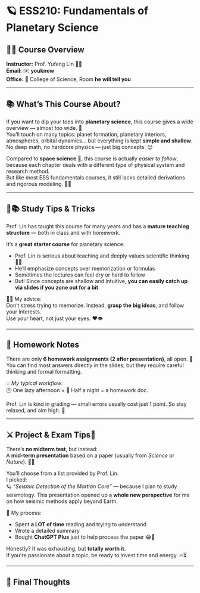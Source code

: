 # 🪐 ESS210: Fundamentals of Planetary Science

## 👨‍🏫 Course Overview

**Instructor:** Prof. Yufeng Lin 👨‍🔬  
**Email:** ✉️ **youknow**  
**Office:** 🏢 College of Science, Room **he will tell you**

---

## 📚 What’s This Course About?

If you want to dip your toes into **planetary science**, this course gives a wide overview — almost *too* wide. 🤲  
You’ll touch on many topics: planet formation, planetary interiors, atmospheres, orbital dynamics... but everything is kept **simple and shallow**.  
No deep math, no hardcore physics — just big concepts. 😌

Compared to **space science** 🌌, this course is actually *easier to follow*, because each chapter deals with a different type of physical system and research method.  
But like most ESS fundamentals courses, it still lacks detailed derivations and rigorous modeling. 😵‍💫

---

## 🧠📚 Study Tips & Tricks

Prof. Lin has taught this course for many years and has a **mature teaching structure** — both in class and with homework.

It’s a **great starter course** for planetary science:
- Prof. Lin is serious about teaching and deeply values scientific thinking 🧪🧠  
- He’ll emphasize concepts over memorization or formulas  
- Sometimes the lectures can feel dry or hard to follow  
- But! Since concepts are shallow and intuitive, **you can easily catch up via slides if you zone out for a bit**

🧘‍♂️ My advice:  
Don’t stress trying to memorize. Instead, **grasp the big ideas**, and follow your interests.  
Use your heart, not just your eyes. ❤️👁️

---

## 📝 Homework Notes

There are only **6 homework assignments (2 after presentation)**, all open. 📝  
You can find most answers directly in the slides, but they require careful thinking and formal formatting.

💡 *My typical workflow:*  
🕐 One lazy afternoon + 🌙 Half a night = a homework doc.

Prof. Lin is kind in grading — small errors usually cost just 1 point. So stay relaxed, and aim high. 🌟

---

## ⚔️ Project & Exam Tips🚨

There’s **no midterm test**, but instead:  
A **mid-term presentation** based on a paper (usually from *Science* or *Nature*). 📄🎤

You’ll choose from a list provided by Prof. Lin.  
I picked:  
🪐 *“Seismic Detection of the Martian Core”* — because I plan to study seismology. This presentation opened up a **whole new perspective** for me on how seismic methods apply beyond Earth.

💬 My process:
- Spent **a LOT of time** reading and trying to understand  
- Wrote a detailed summary  
- Bought **ChatGPT Plus** just to help process the paper 😂🧠

Honestly? It was exhausting, but **totally worth it**.  
If you're passionate about a topic, be ready to invest time and energy. 🔥⏳

---

## 💭 Final Thoughts



